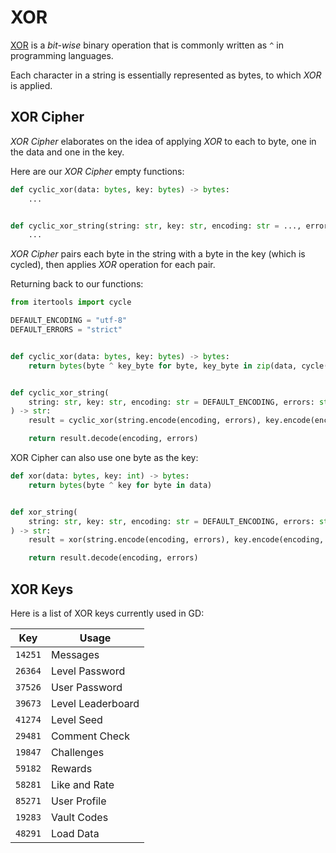 # XOR

[XOR][XOR] is a *bit-wise* binary operation that is commonly written as `^` in programming languages.

Each character in a string is essentially represented as bytes, to which *XOR* is applied.

## XOR Cipher

*XOR Cipher* elaborates on the idea of applying *XOR* to each to byte,
one in the data and one in the key.

Here are our *XOR Cipher* empty functions:

```python
def cyclic_xor(data: bytes, key: bytes) -> bytes:
    ...


def cyclic_xor_string(string: str, key: str, encoding: str = ..., errors: str = ...) -> str:
    ...
```

*XOR Cipher* pairs each byte in the string with a byte in the key (which is cycled),
then applies *XOR* operation for each pair.

Returning back to our functions:

```python
from itertools import cycle

DEFAULT_ENCODING = "utf-8"
DEFAULT_ERRORS = "strict"


def cyclic_xor(data: bytes, key: bytes) -> bytes:
    return bytes(byte ^ key_byte for byte, key_byte in zip(data, cycle(key)))


def cyclic_xor_string(
    string: str, key: str, encoding: str = DEFAULT_ENCODING, errors: str = DEFAULT_ERRORS
) -> str:
    result = cyclic_xor(string.encode(encoding, errors), key.encode(encoding, errors))

    return result.decode(encoding, errors)
```

XOR Cipher can also use one byte as the key:

```python
def xor(data: bytes, key: int) -> bytes:
    return bytes(byte ^ key for byte in data)


def xor_string(
    string: str, key: str, encoding: str = DEFAULT_ENCODING, errors: str = DEFAULT_ERRORS
) -> str:
    result = xor(string.encode(encoding, errors), key.encode(encoding, errors))

    return result.decode(encoding, errors)
```

## XOR Keys

Here is a list of XOR keys currently used in GD:

| Key     | Usage             |
|---------|-------------------|
| `14251` | Messages          |
| `26364` | Level Password    |
| `37526` | User Password     |
| `39673` | Level Leaderboard |
| `41274` | Level Seed        |
| `29481` | Comment Check     |
| `19847` | Challenges        |
| `59182` | Rewards           |
| `58281` | Like and Rate     |
| `85271` | User Profile      |
| `19283` | Vault Codes       |
| `48291` | Load Data         |

[XOR]: https://en.wikipedia.org/wiki/Bitwise_operation#XOR
